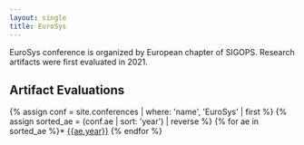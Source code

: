 ```yaml
---
layout: single
title: EuroSys
---
```


EuroSys conference is organized by European chapter of SIGOPS. Research artifacts were first
evaluated in 2021.

## Artifact Evaluations

{% assign conf = site.conferences | where: 'name', 'EuroSys' | first %}
{% assign sorted_ae = (conf.ae | sort: 'year') | reverse %}
{% for ae in sorted_ae %}* [{{ae.year}}]({{ae.location}})
{% endfor %}
